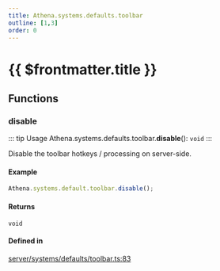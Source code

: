```yaml
---
title: Athena.systems.defaults.toolbar
outline: [1,3]
order: 0
---
```


# {{ $frontmatter.title }}


## Functions

### disable

::: tip Usage
Athena.systems.defaults.toolbar.**disable**(): `void`
:::

Disable the toolbar hotkeys / processing on server-side.

#### Example
```ts
Athena.systems.default.toolbar.disable();
```

#### Returns

`void`

#### Defined in

[server/systems/defaults/toolbar.ts:83](https://github.com/Stuyk/altv-athena/blob/94d0bf7/src/core/server/systems/defaults/toolbar.ts#L83)
